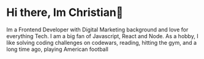 # Hi there, Im Christian👋

Im a Frontend Developer with Digital Marketing background and love for everything Tech. I am a big fan of Javascript, React and Node.
As a hobby, I like solving coding challenges on codewars, reading, hitting the gym, and a long time ago, playing American football


<!--
**ChrisBaidoo/ChrisBaidoo** is a ✨ _special_ ✨ repository because its `README.md` (this file) appears on your GitHub profile.

#### Im a Frontend Developer with Digital Marketing background and love for everything Tech. I am a big fan of Javascript, React and Node.
As a hobby, I like solving coding challenges on codewars, reading, hitting the gym, and a long time ago, playing American football


More about me at iamdeveloper.com.

Here are some ideas to get you started:

- 🔭 I’m currently working on ...
- 🌱 I’m currently learning Typescript, Angular
- 👯 I’m looking to collaborate on ...
- 🤔 I’m looking for help with ...
- 💬 Ask me about ...
- 📫 How to reach me: ...
- 😄 Pronouns: he/him/his/
- ⚡ Fun fact: I speak spanish. 
-->
